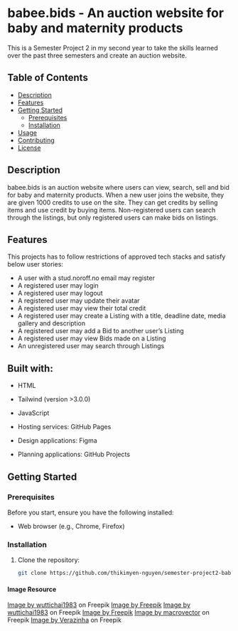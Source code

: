 # babee.bids - An auction website for baby and maternity products

This is a Semester Project 2 in my second year to take the skills learned over the past three semesters and create an auction website.



## Table of Contents

- [Description](#description)
- [Features](#features)
- [Getting Started](#getting-started)
  - [Prerequisites](#prerequisites)
  - [Installation](#installation)
- [Usage](#usage)
- [Contributing](#contributing)
- [License](#license)

## Description

babee.bids is an auction website where users can view, search, sell and bid for baby and maternity products. When a new user joins the website, they are given 1000 credits to use on the site. They can get credits by selling items and use credit by buying items. Non-registered users can search through the listings, but only registered users can make bids on listings.


## Features
This projects has to follow restrictions of approved tech stacks and satisfy below user stories:

- A user with a stud.noroff.no email may register
- A registered user may login
- A registered user may logout
- A registered user may update their avatar
- A registered user may view their total credit
- A registered user may create a Listing with a title, deadline date, media gallery and description
- A registered user may add a Bid to another user’s Listing
- A registered user may view Bids made on a Listing
- An unregistered user may search through Listings

## Built with:

- HTML
- Tailwind (version >3.0.0)
- JavaScript

- Hosting services: GitHub Pages

- Design applications: Figma

- Planning applications: GitHub Projects

## Getting Started

### Prerequisites

Before you start, ensure you have the following installed:

- Web browser (e.g., Chrome, Firefox)

### Installation

1. Clone the repository:

   ```bash
   git clone https://github.com/thikimyen-nguyen/semester-project2-babybids

#### Image Resource
<a href="https://www.freepik.com/free-photo/white-children-room-with-copy-space_14061170.htm#page=4&query=baby%20room&position=20&from_view=search&track=ais&uuid=5d529cc9-707a-45c3-9d2f-f6388dd31bdd">Image by wuttichai1983</a> on Freepik
<a href="https://www.freepik.com/free-photo/knitted-baby-romper-toy-camera_1438241.htm#query=baby%20clothes&position=47&from_view=search&track=ais&uuid=e3c9f5be-3ac0-4f62-b2c6-fad14312385a">Image by Freepik</a>
<a href="https://www.freepik.com/free-photo/child-bedroom-with-copy-space_36155341.htm#query=baby%20chair&position=0&from_view=search&track=ais&uuid=fd78899a-1a40-4c41-90fd-80603415422f">Image by wuttichai1983</a> on Freepik
<a href="https://www.freepik.com/free-photo/pink-girlish-composition-newborn_1776539.htm#query=baby%20table&position=3&from_view=search&track=ais&uuid=f4b9f9d5-89fd-4c50-bc93-05f83b9123e1">Image by Freepik</a>
<a href="https://www.freepik.com/free-vector/baby-room-text-with-realistic-crib-cute-toys-white-background-vector-illustration_31643886.htm#page=2&query=baby%20on%20board&position=19&from_view=search&track=ais&uuid=8a1b85cb-168e-493c-8eab-19a4adfcea4f">Image by macrovector</a> on Freepik
<a href="https://www.freepik.com/free-vector/baby-bedroom-interior-elements-vector-illustrations-set_45256109.htm#query=kid%20products&position=15&from_view=search&track=ais&uuid=1f478494-9887-4bdc-88b0-eab67083df21">Image by Verazinha</a> on Freepik